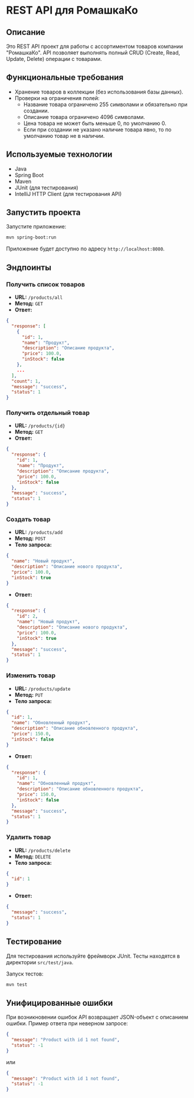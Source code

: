 # REST API для РомашкаКо

## Описание
Это REST API проект для работы с ассортиментом товаров компании "РомашкаКо". API позволяет выполнять полный CRUD (Create, Read, Update, Delete) операции с товарами.

## Функциональные требования
- Хранение товаров в коллекции (без использования базы данных).
- Проверки на ограничения полей:
  - Название товара ограничено 255 символами и обязательно при создании.
  - Описание товара ограничено 4096 символами.
  - Цена товара не может быть меньше 0, по умолчанию 0.
  - Если при создании не указано наличие товара явно, то по умолчанию товар не в наличии.

## Используемые технологии
- Java
- Spring Boot
- Maven
- JUnit (для тестирования)
- IntelliJ HTTP Client (для тестирования API)

## Запустить проекта

Запустите приложение:
```bash
mvn spring-boot:run
```

Приложение будет доступно по адресу `http://localhost:8080`.

## Эндпоинты

### Получить список товаров
- **URL:** `/products/all`
- **Метод:** `GET`
- **Ответ:**
```json
{
  "response": [
    {
      "id": 1,
      "name": "Продукт",
      "description": "Описание продукта",
      "price": 100.0,
      "inStock": false
    }, 
    ...
  ],
  "count": 1,
  "message": "success",
  "status": 1
}
```

### Получить отдельный товар
- **URL:** `/products/{id}`
- **Метод:** `GET`
- **Ответ:**
```json
{
  "response": {
    "id": 1,
    "name": "Продукт",
    "description": "Описание продукта",
    "price": 100.0,
    "inStock": false
  },
  "message": "success",
  "status": 1
}
```

### Создать товар
- **URL:** `/products/add`
- **Метод:** `POST`
- **Тело запроса:**
```json
{
  "name": "Новый продукт",
  "description": "Описание нового продукта",
  "price": 100.0,
  "inStock": true
}
```
- **Ответ:**
```json
{
  "response": {
    "id": 2,
    "name": "Новый продукт",
    "description": "Описание нового продукта",
    "price": 100.0,
    "inStock": true
  },
  "message": "success",
  "status": 1
}
```

### Изменить товар
- **URL:** `/products/update`
- **Метод:** `PUT`
- **Тело запроса:**
```json
{
  "id": 1,
  "name": "Обновленный продукт",
  "description": "Описание обновленного продукта",
  "price": 150.0,
  "inStock": false
}
```
- **Ответ:**
```json
{
  "response": {
    "id": 1,
    "name": "Обновленный продукт",
    "description": "Описание обновленного продукта",
    "price": 150.0,
    "inStock": false
  },
  "message": "success",
  "status": 1
}
```

### Удалить товар
- **URL:** `/products/delete`
- **Метод:** `DELETE`
- **Тело запроса:**
```json
{
  "id": 1
}
```
- **Ответ:**
```json
{
  "message": "success",
  "status": 1
}
```

## Тестирование
Для тестирования используйте фреймворк JUnit. Тесты находятся в директории `src/test/java`.

Запуск тестов:
```bash
mvn test
```

## Унифицированные ошибки
При возникновении ошибок API возвращает JSON-объект с описанием ошибки. Пример ответа при неверном запросе:
```json
{
  "message": "Product with id 1 not found",
  "status": -1
}
```
или
```json
{
  "message": "Product with id 1 not found",
  "status": -1
}
```